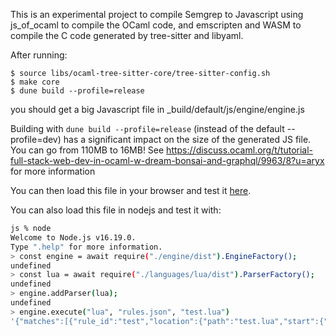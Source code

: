 This is an experimental project to compile Semgrep to Javascript
using js_of_ocaml to compile the OCaml code, and emscripten and WASM to
compile the C code generated by tree-sitter and libyaml.

After running:

```
$ source libs/ocaml-tree-sitter-core/tree-sitter-config.sh
$ make core
$ dune build --profile=release
```

you should get a big Javascript file in \_build/default/js/engine/engine.js

Building with `dune build --profile=release` (instead of the default --profile=dev)
has a significant impact on the size of the generated JS file. You can go
from 110MB to 16MB!
See https://discuss.ocaml.org/t/tutorial-full-stack-web-dev-in-ocaml-w-dream-bonsai-and-graphql/9963/8?u=aryx for more information

You can then load this file in your browser and test it [here](examples/index.html).

You can also load this file in nodejs and test it with:

```bash
js % node
Welcome to Node.js v16.19.0.
Type ".help" for more information.
> const engine = await require("./engine/dist").EngineFactory();
undefined
> const lua = await require("./languages/lua/dist").ParserFactory();
undefined
> engine.addParser(lua);
undefined
> engine.execute("lua", "rules.json", "test.lua")
'{"matches":[{"rule_id":"test","location":{"path":"test.lua","start":{"line":1,"col":1,"offset":0},"end":{"line":1,"col":10,"offset":9}},"extra":{"message":"test","metavars":{"$X":{"start":{"line":1,"col":7,"offset":6},"end":{"line":1,"col":9,"offset":8},"abstract_content":"42"}},"engine_kind":"OSS"}}],"errors":[],"stats":{"okfiles":1,"errorfiles":0},"rules_by_engine":[["test","OSS"]],"engine_requested":"OSS"}'
```
